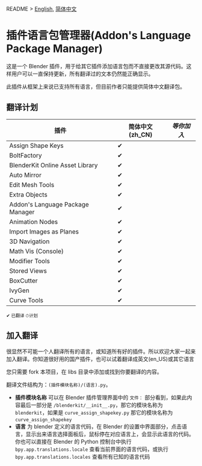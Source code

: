 README > [English](readme_en.md),  [简体中文](readme.md)

# 插件语言包管理器(Addon's Language Package Manager)

这是一个 Blender 插件，用于给其它插件添加语言包而不直接更改其源代码。这样用户可以一直保持更新，所有翻译过的文本仍然能正确显示。

此插件从框架上来说已支持所有语言，但目前作者只能提供简体中文翻译包。

## 翻译计划

|插件|简体中文(zh_CN)|*等你加入*|
|-|-|-
|Assign Shape Keys|✔
|BoltFactory|✔
|BlenderKit Online Asset Library|✔
|Auto Mirror|✔
|Edit Mesh Tools|✔
|Extra Objects|✔
|Addon's Language Package Manager|✔
|Animation Nodes|✔
|Import Images as Planes|✔
|3D Navigation|✔
|Math Vis (Console)|✔
|Modifier Tools|✔
|Stored Views|✔
|BoxCutter|✔
|IvyGen|✔
|Curve Tools|✔
<small>✔ 已翻译 ⏱计划</small>

## 加入翻译
很显然不可能一个人翻译所有的语言，或知道所有好的插件。所以欢迎大家一起来加入翻译。你知道很好用的国产插件，也可以试着翻译成英文(en_US)或其它语言

您只需要 fork 本项目，在 libs 目录中添加或找到你要翻译的内容。

翻译文件结构为：`(插件模块名称)/(语言).py`。
* **插件模块名称** 可以在 Blender 插件管理界面中的 `文件：` 部分看到，如果此内容最后一部分是 `/blenderkit/__init__.py`，那它的模块名称为 `blenderkit`，如果是 `curve_assign_shapekey.py` 那它的模块名称为 `curve_assign_shapekey`
* **语言** 为 blender 定义的语言代码，在 Blender 的设置中界面部分，点击语言，显示出来语言选择面板后，鼠标停在对应语言上，会显示此语言的代码。你也可以直接在 Blender 的 Python 控制台中执行 `bpy.app.translations.locale` 查看当前界面的语言代码，或执行 `bpy.app.translations.locales` 查看所有已知的语言代码